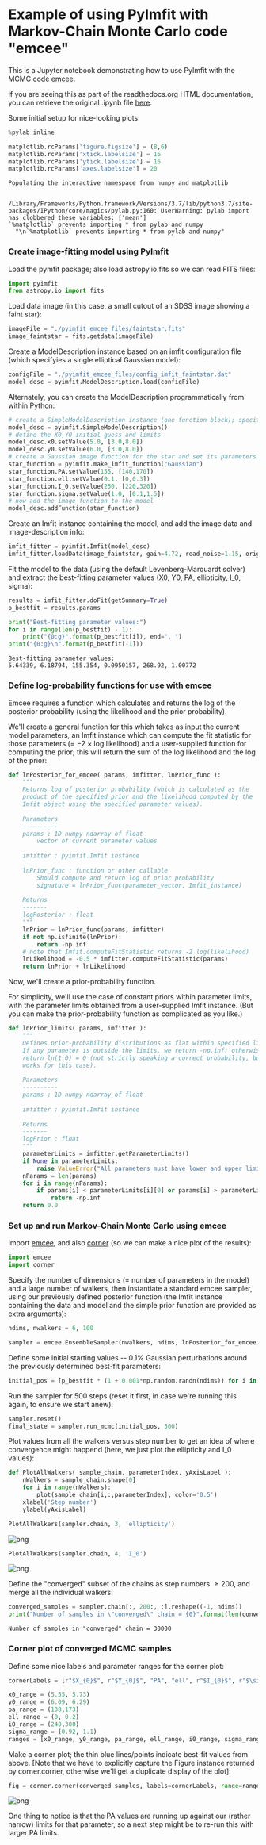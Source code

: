 
# Example of using PyImfit with Markov-Chain Monte Carlo code "emcee"

This is a Jupyter notebook demonstrating how to use PyImfit with the MCMC code [emcee](https://github.com/dfm/emcee).

If you are seeing this as part of the readthedocs.org HTML documentation, you can retrieve the original .ipynb file
[here](https://github.com/perwin/pyimfit/blob/master/docs/pyimfit_emcee.ipynb).

Some initial setup for nice-looking plots:


```python
%pylab inline

matplotlib.rcParams['figure.figsize'] = (8,6)
matplotlib.rcParams['xtick.labelsize'] = 16
matplotlib.rcParams['ytick.labelsize'] = 16
matplotlib.rcParams['axes.labelsize'] = 20
```

    Populating the interactive namespace from numpy and matplotlib


    /Library/Frameworks/Python.framework/Versions/3.7/lib/python3.7/site-packages/IPython/core/magics/pylab.py:160: UserWarning: pylab import has clobbered these variables: ['mean']
    `%matplotlib` prevents importing * from pylab and numpy
      "\n`%matplotlib` prevents importing * from pylab and numpy"


### Create image-fitting model using PyImfit

Load the pymfit package; also load astropy.io.fits so we can read FITS files:


```python
import pyimfit
from astropy.io import fits
```

Load data image (in this case, a small cutout of an SDSS image showing a faint star):


```python
imageFile = "./pyimfit_emcee_files/faintstar.fits"
image_faintstar = fits.getdata(imageFile)
```

Create a ModelDescription instance based on an imfit configuration file (which specifyies a single elliptical Gaussian model):


```python
configFile = "./pyimfit_emcee_files/config_imfit_faintstar.dat"
model_desc = pyimfit.ModelDescription.load(configFile)
```

Alternately, you can create the ModelDescription programmatically from within Python:


```python
# create a SimpleModelDescription instance (one function block); specify the x0,y0 center for the function block.
model_desc = pyimfit.SimpleModelDescription()
# define the X0,Y0 initial guess and limits
model_desc.x0.setValue(5.0, [3.0,8.0])
model_desc.y0.setValue(6.0, [3.0,8.0])
# create a Gaussian image function for the star and set its parameters' initial guesses and limits
star_function = pyimfit.make_imfit_function("Gaussian")
star_function.PA.setValue(155, [140,170])
star_function.ell.setValue(0.1, [0,0.3])
star_function.I_0.setValue(250, [220,320])
star_function.sigma.setValue(1.0, [0.1,1.5])
# now add the image function to the model
model_desc.addFunction(star_function)
```

Create an Imfit instance containing the model, and add the image data and image-description info:


```python
imfit_fitter = pyimfit.Imfit(model_desc)
imfit_fitter.loadData(image_faintstar, gain=4.72, read_noise=1.15, original_sky=124.94)
```

Fit the model to the data (using the default Levenberg-Marquardt solver) and extract the best-fitting parameter values
(X0, Y0, PA, ellipticity, I_0, sigma):


```python
results = imfit_fitter.doFit(getSummary=True)
p_bestfit = results.params

print("Best-fitting parameter values:")
for i in range(len(p_bestfit) - 1):
    print("{0:g}".format(p_bestfit[i]), end=", ")
print("{0:g}\n".format(p_bestfit[-1]))
```

    Best-fitting parameter values:
    5.64339, 6.18794, 155.354, 0.0950157, 268.92, 1.00772
    


### Define log-probability functions for use with emcee

Emcee requires a function which calculates and returns the log of the posterior probability (using the likelihood and the prior probability).

We'll create a general function for this which takes as input the current model parameters, an Imfit instance which can compute the fit statistic for those parameters (= $-2 \: \times$ log likelihood) and a user-supplied function for computing the prior; this will return the sum of the log likelihood and the log of the prior:


```python
def lnPosterior_for_emcee( params, imfitter, lnPrior_func ):
    """
    Returns log of posterior probability (which is calculated as the
    product of the specified prior and the likelihood computed by the
    Imfit object using the specified parameter values).
    
    Parameters
    ----------
    params : 1D numpy ndarray of float
        vector of current parameter values
    
    imfitter : pyimfit.Imfit instance
    
    lnPrior_func : function or other callable
        Should compute and return log of prior probability
        signature = lnPrior_func(parameter_vector, Imfit_instance)
    
    Returns
    -------
    logPosterior : float
    """
    lnPrior = lnPrior_func(params, imfitter)
    if not np.isfinite(lnPrior):
        return -np.inf
    # note that Imfit.computeFitStatistic returns -2 log(likelihood)
    lnLikelihood = -0.5 * imfitter.computeFitStatistic(params)
    return lnPrior + lnLikelihood
```

Now, we'll create a prior-probability function.

For simplicity, we'll use the case of constant priors within parameter limits, with the parameter limits obtained from a user-supplied Imfit instance. (But you can make the prior-probability function as complicated as you like.)


```python
def lnPrior_limits( params, imfitter ):
    """
    Defines prior-probability distributions as flat within specified limits.
    If any parameter is outside the limits, we return -np.inf; otherwise, we
    return ln(1.0) = 0 (not strictly speaking a correct probability, but it
    works for this case).
    
    Parameters
    ----------
    params : 1D numpy ndarray of float
    
    imfitter : pyimfit.Imfit instance
    
    Returns
    -------
    logPrior : float
    """
    parameterLimits = imfitter.getParameterLimits()
    if None in parameterLimits:
        raise ValueError("All parameters must have lower and upper limits.")
    nParams = len(params)
    for i in range(nParams):
        if params[i] < parameterLimits[i][0] or params[i] > parameterLimits[i][1]:
            return -np.inf
    return 0.0
```

### Set up and run Markov-Chain Monte Carlo using emcee

Import [emcee](https://emcee.readthedocs.io/en/latest/), and also [corner](https://corner.readthedocs.io/en/latest/) (so we can make a nice plot of the results):


```python
import emcee
import corner
```

Specify the number of dimensions (= number of parameters in the model) and a large number of walkers, then instantiate
a standard emcee sampler, using our previously defined posterior function (the Imfit instance containing the data and model and the simple prior function are provided as extra arguments):


```python
ndims, nwalkers = 6, 100

sampler = emcee.EnsembleSampler(nwalkers, ndims, lnPosterior_for_emcee, args=(imfit_fitter, lnPrior_limits))
```

Define some initial starting values -- 0.1% Gaussian perturbations around the previously determined best-fit parameters:


```python
initial_pos = [p_bestfit * (1 + 0.001*np.random.randn(ndims)) for i in range(nwalkers)]
```

Run the sampler for 500 steps (reset it first, in case we're running this again, to ensure we start anew):


```python
sampler.reset()
final_state = sampler.run_mcmc(initial_pos, 500)
```

Plot values from all the walkers versus step number to get an idea of where convergence might happend
(here, we just plot the ellipticity and I_0 values):


```python
def PlotAllWalkers( sample_chain, parameterIndex, yAxisLabel ):
    nWalkers = sample_chain.shape[0]
    for i in range(nWalkers):
        plot(sample_chain[i,:,parameterIndex], color='0.5')
    xlabel('Step number')
    ylabel(yAxisLabel)

PlotAllWalkers(sampler.chain, 3, 'ellipticity')
```


![png](pyimfit_emcee_files/pyimfit_emcee_32_0.png)



```python
PlotAllWalkers(sampler.chain, 4, 'I_0')
```


![png](pyimfit_emcee_files/pyimfit_emcee_33_0.png)


Define the "converged" subset of the chains as step numbers $\ge 200$, and merge all the individual walkers:


```python
converged_samples = sampler.chain[:, 200:, :].reshape((-1, ndims))
print("Number of samples in \"converged\" chain = {0}".format(len(converged_samples)))
```

    Number of samples in "converged" chain = 30000


### Corner plot of converged MCMC samples

Define some nice labels and parameter ranges for the corner plot:


```python
cornerLabels = [r"$X_{0}$", r"$Y_{0}$", "PA", "ell", r"$I_{0}$", r"$\sigma$"] 

x0_range = (5.55, 5.73)
y0_range = (6.09, 6.29)
pa_range = (138,173)
ell_range = (0, 0.2)
i0_range = (240,300)
sigma_range = (0.92, 1.1)
ranges = [x0_range, y0_range, pa_range, ell_range, i0_range, sigma_range]
```

Make a corner plot; the thin blue lines/points indicate best-fit values from above. [Note that we have to explicitly capture the Figure instance returned by corner.corner, otherwise we'll get a duplicate display of the plot]:


```python
fig = corner.corner(converged_samples, labels=cornerLabels, range=ranges, truths=p_bestfit)
```


![png](pyimfit_emcee_files/pyimfit_emcee_40_0.png)


One thing to notice is that the PA values are running up against our (rather narrow) limits for that parameter, so a next step might be to re-run this with larger PA limits.
